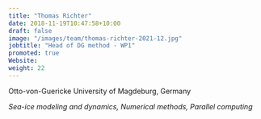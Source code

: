 ```yaml
---
title: "Thomas Richter"
date: 2018-11-19T10:47:58+10:00
draft: false
image: "/images/team/thomas-richter-2021-12.jpg"
jobtitle: "Head of DG method - WP1"
promoted: true
Website:
weight: 22
---
```


Otto-von-Guericke University of Magdeburg, Germany

*Sea-ice modeling and dynamics, Numerical methods, Parallel computing*
